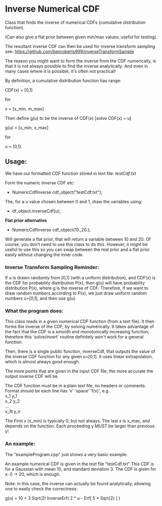 # Inverse Numerical CDF

Class that finds the inverse of numerical CDFs (cumulative distribution function).

(Can also give a flat prior between given min/max values; useful for testing).

The resultant inverse CDF can then be used for inverse transform sampling
  see: https://github.com/benroberts999/inverseTransformSample

The reason you might want to form the inverse from the CDF numerically, is that
it is not always possible to find the inverse analytically.
And even in many cases where it is possible, it's often not practical!

By definition, a cumulative distribution function has range:

  CDF(x) = [0,1]

for

  x = [x_min, m_max]

Then define g(u) to be the inverse of CDF(x)  [solve CDF(x) = u]

  g(u) = [x_min, x_max]

for 

  u = [0,1].


## Usage:

We have our formatted CDF function stored in text file: _testCdf.txt_

Form the numeric inverse CDF etc:

  * NumericCdfInverse cdf_object("testCdf.txt");

The, for a _u_ value chosen between 0 and 1, draw the variables using:

  * df_object.inverseCdf(u);

**Flat prior alternative**

  * NumericCdfInverse cdf_object(10.,20.);

Will generate a flat prior, that will return a variable between 10 and 20.
Of course, you don't need to use this class to do this. However, it might
be useful to use this so you can swap between the real prior and a flat prior
easily without changing the inner code.


### Inverse Transform Sampling Reminder:

If u is drawn randomly from [0,1] (with a uniform distribution), and CDF(x) is the CDF for probability distribution P(x), then g(u) will have probability distribution P(x), where g is the inverse of CDF.
Therefore, if we want to draw random numbers according to P(x), we just draw uniform random numbers u=[0,1], and then use g(u).


### What the program does:

This class reads in a given numerical CDF function (from a text file).
It then forms the inverse of the CDF, by solving numerically.
It takes advantage of the fact that the CDF is a smooth and monotonically
increasing function; therefore this 'solve/invert' routine definitely won't
work for a general function.

Then, there is a single public function, inverseCdf, that outputs the value of
the inverse CDF function for any given u=[0,1].
It uses linear extrapolation, which is almost always good enough.

The more points that are given in the input CDF file, the more accurate the output inverse CDF will be.

The CDF function must be in a plain text file, no headers or comments.
Format should be each line has 'x' 'space' 'f(x)', e.g.  
  x_1 y_1  
  x_2 y_2  
  ...  
  x_N y_n  

The First x (x_min) is typically 0, but not always.
The last x is x_max, and depends on the function.
Each proceeding y MUST be larger than previous y!

### An example:

The "exampleProgram.cpp" just shows a very basic example.

An example numerical CDF is given in the text file "testCdf.txt"
This CDF is for a Gaussian with mean 10, and standard deviation 3.
The CDF is given for x: 0 -> 20, which is enough.

Note: in this case, the inverse can actually be found analytically, allowing
one to easily check the correctness:

 g(u) = 10 + 3 Sqrt(2) InverseErf( 2 * u - Erf[ 5 * Sqrt{2} ] )
